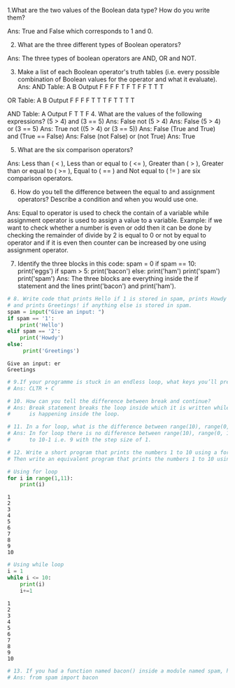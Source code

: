 1.What are the two values of the Boolean data type? How do you write them?

Ans: True and False which corresponds to 1 and 0.


2. What are the three different types of Boolean operators?

Ans: The three types of boolean operators are AND, OR and NOT.

3. Make a list of each Boolean operator's truth tables (i.e. every possible combination of Boolean values for the operator and what it evaluate).
Ans: AND Table:
A	B	Output
F	F	F
F	T	F
T	F	F
T	T	T

OR Table:
A	B	Output
F	F	F
F	T	T
T	F	T
T	T	T

AND Table:
A	Output
F	T
T	F
4. What are the values of the following expressions?
(5 > 4) and (3 == 5)
Ans: False
not (5 > 4)
Ans: False
(5 > 4) or (3 == 5)
Ans: True
not ((5 > 4) or (3 == 5))
Ans: False
(True and True) and (True == False)
Ans: False
(not False) or (not True)
Ans: True

5. What are the six comparison operators?

Ans: Less than ( < ), Less than or equal to ( <= ), Greater than ( > ), Greater than or equal to ( >= ), 
Equal to ( == ) and Not equal to ( != ) are six comparison operators.

6. How do you tell the difference between the equal to and assignment operators? Describe a condition and when you would use one.

Ans: Equal to operator is used to check the contain of a variable while assignment operator is used to assign a value to a variable. 
Example: if we want to check whether a number is even or odd then it can be done by checking the remainder of divide by 2 is equal to 0 or not by equal to operator and if it is even then counter can be increased by one using assignment operator.

7. Identify the three blocks in this code:
spam = 0
if spam == 10:
    print('eggs')
    if spam > 5:
        print('bacon')
    else:
        print('ham')
    print('spam')
print('spam')
Ans: The three blocks are everything inside the if statement and the lines print('bacon') and print('ham').


```python
# 8. Write code that prints Hello if 1 is stored in spam, prints Howdy if 2 is stored in spam, 
# and prints Greetings! if anything else is stored in spam.
spam = input("Give an input: ")
if spam == '1':
    print('Hello')
elif spam == '2':
    print('Howdy')
else:
     print('Greetings')   
```

    Give an input: er
    Greetings
    


```python
# 9.If your programme is stuck in an endless loop, what keys you’ll press?
# Ans: CLTR + C
```


```python
# 10. How can you tell the difference between break and continue?
# Ans: Break statement breaks the loop inside which it is written while continue statement runs the loop even no operation 
#      is happening inside the loop.
```


```python
# 11. In a for loop, what is the difference between range(10), range(0, 10), and range(0, 10, 1)?
# Ans: In for loop there is no difference between range(10), range(0, 10) and range(0, 10, 1) becouse all will start from 0 go
#      to 10-1 i.e. 9 with the step size of 1.
```


```python
# 12. Write a short program that prints the numbers 1 to 10 using a for loop. 
# Then write an equivalent program that prints the numbers 1 to 10 using a while loop.

# Using for loop
for i in range(1,11):
    print(i)
```

    1
    2
    3
    4
    5
    6
    7
    8
    9
    10
    


```python
# Using while loop
i = 1
while i <= 10:
    print(i)
    i+=1
```

    1
    2
    3
    4
    5
    6
    7
    8
    9
    10
    


```python
# 13. If you had a function named bacon() inside a module named spam, how would you call it after importing spam?
# Ans: from spam import bacon
```
